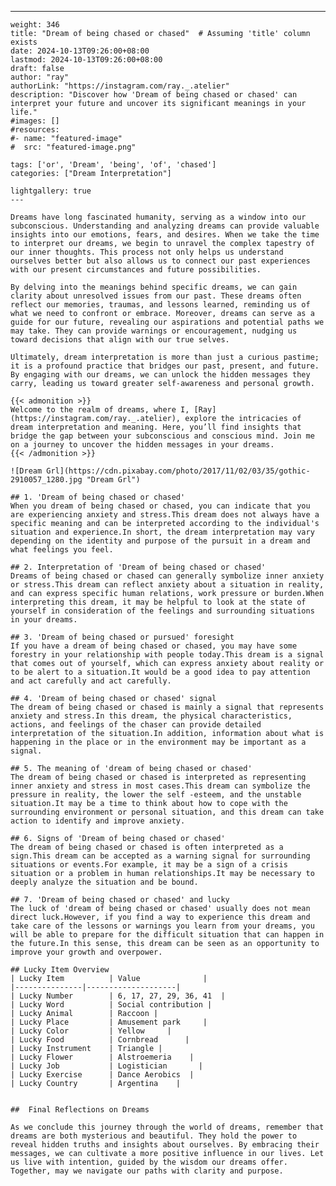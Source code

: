 ---
    weight: 346
    title: "Dream of being chased or chased"  # Assuming 'title' column exists
    date: 2024-10-13T09:26:00+08:00
    lastmod: 2024-10-13T09:26:00+08:00
    draft: false
    author: "ray"
    authorLink: "https://instagram.com/ray._.atelier"
    description: "Discover how 'Dream of being chased or chased' can interpret your future and uncover its significant meanings in your life."
    #images: []
    #resources:
    #- name: "featured-image"
    #  src: "featured-image.png"
    
    tags: ['or', 'Dream', 'being', 'of', 'chased']
    categories: ["Dream Interpretation"]
    
    lightgallery: true
    ---
    
    Dreams have long fascinated humanity, serving as a window into our subconscious. Understanding and analyzing dreams can provide valuable insights into our emotions, fears, and desires. When we take the time to interpret our dreams, we begin to unravel the complex tapestry of our inner thoughts. This process not only helps us understand ourselves better but also allows us to connect our past experiences with our present circumstances and future possibilities.
    
    By delving into the meanings behind specific dreams, we can gain clarity about unresolved issues from our past. These dreams often reflect our memories, traumas, and lessons learned, reminding us of what we need to confront or embrace. Moreover, dreams can serve as a guide for our future, revealing our aspirations and potential paths we may take. They can provide warnings or encouragement, nudging us toward decisions that align with our true selves.
    
    Ultimately, dream interpretation is more than just a curious pastime; it is a profound practice that bridges our past, present, and future. By engaging with our dreams, we can unlock the hidden messages they carry, leading us toward greater self-awareness and personal growth.
    
    {{< admonition >}}
    Welcome to the realm of dreams, where I, [Ray](https://instagram.com/ray._.atelier), explore the intricacies of dream interpretation and meaning. Here, you’ll find insights that bridge the gap between your subconscious and conscious mind. Join me on a journey to uncover the hidden messages in your dreams.
    {{< /admonition >}}
    
    ![Dream Grl](https://cdn.pixabay.com/photo/2017/11/02/03/35/gothic-2910057_1280.jpg "Dream Grl")
    
    ## 1. 'Dream of being chased or chased'
    When you dream of being chased or chased, you can indicate that you are experiencing anxiety and stress.This dream does not always have a specific meaning and can be interpreted according to the individual's situation and experience.In short, the dream interpretation may vary depending on the identity and purpose of the pursuit in a dream and what feelings you feel.
    
    ## 2. Interpretation of 'Dream of being chased or chased'
    Dreams of being chased or chased can generally symbolize inner anxiety or stress.This dream can reflect anxiety about a situation in reality, and can express specific human relations, work pressure or burden.When interpreting this dream, it may be helpful to look at the state of yourself in consideration of the feelings and surrounding situations in your dreams.
    
    ## 3. 'Dream of being chased or pursued' foresight
    If you have a dream of being chased or chased, you may have some forestry in your relationship with people today.This dream is a signal that comes out of yourself, which can express anxiety about reality or to be alert to a situation.It would be a good idea to pay attention and act carefully and act carefully.
    
    ## 4. 'Dream of being chased or chased' signal
    The dream of being chased or chased is mainly a signal that represents anxiety and stress.In this dream, the physical characteristics, actions, and feelings of the chaser can provide detailed interpretation of the situation.In addition, information about what is happening in the place or in the environment may be important as a signal.
    
    ## 5. The meaning of 'dream of being chased or chased'
    The dream of being chased or chased is interpreted as representing inner anxiety and stress in most cases.This dream can symbolize the pressure in reality, the lower the self -esteem, and the unstable situation.It may be a time to think about how to cope with the surrounding environment or personal situation, and this dream can take action to identify and improve anxiety.
    
    ## 6. Signs of 'Dream of being chased or chased'
    The dream of being chased or chased is often interpreted as a sign.This dream can be accepted as a warning signal for surrounding situations or events.For example, it may be a sign of a crisis situation or a problem in human relationships.It may be necessary to deeply analyze the situation and be bound.
    
    ## 7. 'Dream of being chased or chased' and lucky
    The luck of 'dream of being chased or chased' usually does not mean direct luck.However, if you find a way to experience this dream and take care of the lessons or warnings you learn from your dreams, you will be able to prepare for the difficult situation that can happen in the future.In this sense, this dream can be seen as an opportunity to improve your growth and overpower.
    
    ## Lucky Item Overview
    | Lucky Item          | Value              |
    |---------------|--------------------|
    | Lucky Number        | 6, 17, 27, 29, 36, 41  |
    | Lucky Word          | Social contribution |
    | Lucky Animal        | Raccoon |
    | Lucky Place         | Amusement park     |
    | Lucky Color         | Yellow     |
    | Lucky Food          | Cornbread      |
    | Lucky Instrument    | Triangle |
    | Lucky Flower        | Alstroemeria    |
    | Lucky Job           | Logistician       |
    | Lucky Exercise      | Dance Aerobics  |
    | Lucky Country       | Argentina    |
    
    
    ##  Final Reflections on Dreams
    
    As we conclude this journey through the world of dreams, remember that dreams are both mysterious and beautiful. They hold the power to reveal hidden truths and insights about ourselves. By embracing their messages, we can cultivate a more positive influence in our lives. Let us live with intention, guided by the wisdom our dreams offer. Together, may we navigate our paths with clarity and purpose.
    